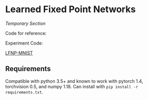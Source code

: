 # Learned Fixed Point Networks


_Temporary Section_

Code for reference:


Experiment Code:

[LFNP-MNIST](https://colab.research.google.com/drive/1FxOEibCOyDVd3Skhx6LUpvyGACEe4GzO?usp=sharing)


## Requirements
Compatible with python 3.5+ and known to work with pytorch 1.4, torchvision 0.5, and numpy 1.18. Can install with `pip install -r requirements.txt`.
